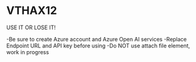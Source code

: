 # VTHAX12
USE IT OR LOSE IT!

-Be sure to create Azure account and Azure Open AI services
-Replace Endpoint URL and API key before using
-Do NOT use attach file element, work in progress
